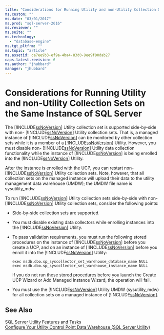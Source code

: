 ```yaml
---
title: "Considerations for Running Utility and non-Utility Collection Sets on the Same Instance of SQL Server | Microsoft Docs"
ms.custom: ""
ms.date: "03/01/2017"
ms.prod: "sql-server-2016"
ms.reviewer: ""
ms.suite: ""
ms.technology: 
  - "database-engine"
ms.tgt_pltfrm: ""
ms.topic: "article"
ms.assetid: ca7ee9b3-ef9a-4ba4-83d0-9ee9f80dab27
caps.latest.revision: 6
ms.author: "jhubbard"
manager: "jhubbard"
---
```

# Considerations for Running Utility and non-Utility Collection Sets on the Same Instance of SQL Server
  The [!INCLUDE[ssNoVersion](../../advanced-analytics/r-services/includes/ssnoversion-md.md)] Utility collection set is supported side-by-side with non- [!INCLUDE[ssNoVersion](../../advanced-analytics/r-services/includes/ssnoversion-md.md)] Utility collection sets. That is, a managed instance of [!INCLUDE[ssNoVersion](../../advanced-analytics/r-services/includes/ssnoversion-md.md)] can be monitored by other collection sets while it is a member of a [!INCLUDE[ssNoVersion](../../advanced-analytics/r-services/includes/ssnoversion-md.md)] Utility. However, you must disable non- [!INCLUDE[ssNoVersion](../../advanced-analytics/r-services/includes/ssnoversion-md.md)] Utility data collection functionality while the instance of [!INCLUDE[ssNoVersion](../../advanced-analytics/r-services/includes/ssnoversion-md.md)] is being enrolled into the [!INCLUDE[ssNoVersion](../../advanced-analytics/r-services/includes/ssnoversion-md.md)] Utility.  
  
 After the instance is enrolled with the UCP, you can restart non- [!INCLUDE[ssNoVersion](../../advanced-analytics/r-services/includes/ssnoversion-md.md)] Utility collection sets. Note, however, that all collection sets on the managed instance will upload their data to the utility management data warehouse (UMDW); the UMDW file name is sysutility_mdw.  
  
 To run [!INCLUDE[ssNoVersion](../../advanced-analytics/r-services/includes/ssnoversion-md.md)] Utility collection sets side-by-side with non- [!INCLUDE[ssNoVersion](../../advanced-analytics/r-services/includes/ssnoversion-md.md)] Utility collection sets, consider the following points:  
  
-   Side-by-side collection sets are supported.  
  
-   You must disable existing data collectors while enrolling instances into the [!INCLUDE[ssNoVersion](../../advanced-analytics/r-services/includes/ssnoversion-md.md)] Utility.  
  
-   To pass validation requirements, you must run the following stored procedures on the instance of [!INCLUDE[ssNoVersion](../../advanced-analytics/r-services/includes/ssnoversion-md.md)] before you create a UCP, and on an instance of [!INCLUDE[ssNoVersion](../../advanced-analytics/r-services/includes/ssnoversion-md.md)] before you enroll it into the [!INCLUDE[ssNoVersion](../../advanced-analytics/r-services/includes/ssnoversion-md.md)] Utility:  
  
    ```  
    exec msdb.dbo.sp_syscollector_set_warehouse_database_name NULL  
    exec msdb.dbo.sp_syscollector_set_warehouse_instance_name NULL  
    ```  
  
     If you do not run these stored procedures before you launch the Create UCP Wizard or Add Managed Instance Wizard, the operation will fail.  
  
-   You must use the [!INCLUDE[ssNoVersion](../../advanced-analytics/r-services/includes/ssnoversion-md.md)] Utility UMDW (sysutility_mdw) for all collection sets on a managed instance of [!INCLUDE[ssNoVersion](../../advanced-analytics/r-services/includes/ssnoversion-md.md)].  
  
## See Also  
 [SQL Server Utility Features and Tasks](../../relational-databases/manage/sql-server-utility-features-and-tasks.md)   
 [Configure Your Utility Control Point Data Warehouse &#40;SQL Server Utility&#41;](../../relational-databases/manage/configure-your-utility-control-point-data-warehouse-sql-server-utility.md)  
  
  